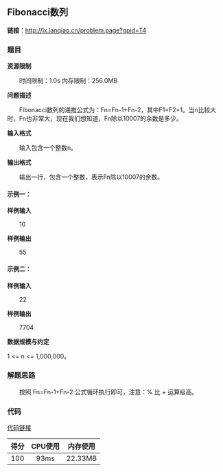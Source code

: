 ## Fibonacci数列

**链接**：http://lx.lanqiao.cn/problem.page?gpid=T4

### 题目

**资源限制**

&emsp;&emsp;时间限制：1.0s   内存限制：256.0MB

**问题描述**

&emsp;&emsp;Fibonacci数列的递推公式为：Fn=Fn-1+Fn-2，其中F1=F2=1。当n比较大时，Fn也非常大，现在我们想知道，Fn除以10007的余数是多少。

**输入格式**

&emsp;&emsp;输入包含一个整数n。

**输出格式**

&emsp;&emsp;输出一行，包含一个整数，表示Fn除以10007的余数。

#### 示例一：

**样例输入**

&emsp;&emsp;10

**样例输出**

&emsp;&emsp;55

#### 示例二：

**样例输入**

&emsp;&emsp;22

**样例输出**

&emsp;&emsp;7704

**数据规模与约定**

1 <= n <= 1,000,000。

### 解题思路

&emsp;&emsp;按照 Fn=Fn-1+Fn-2 公式循环执行即可，注意：% 比 + 运算级高。

### 代码

[代码链接](Main.java)

|得分|CPU使用|内存使用|
|:---:|:---:|:---:|
|100|93ms|22.33MB|


